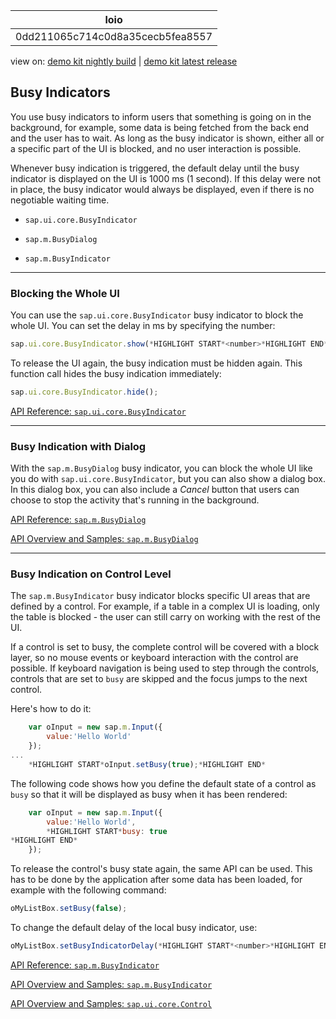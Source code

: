 <!-- loio0dd211065c714c0d8a35cecb5fea8557 -->

| loio |
| -----|
| 0dd211065c714c0d8a35cecb5fea8557 |

<div id="loio">

view on: [demo kit nightly build](https://openui5nightly.hana.ondemand.com/#/topic/0dd211065c714c0d8a35cecb5fea8557) | [demo kit latest release](https://openui5.hana.ondemand.com/#/topic/0dd211065c714c0d8a35cecb5fea8557)</div>

## Busy Indicators

You use busy indicators to inform users that something is going on in the background, for example, some data is being fetched from the back end and the user has to wait. As long as the busy indicator is shown, either all or a specific part of the UI is blocked, and no user interaction is possible.

Whenever busy indication is triggered, the default delay until the busy indicator is displayed on the UI is 1000 ms \(1 second\). If this delay were not in place, the busy indicator would always be displayed, even if there is no negotiable waiting time.

-   `sap.ui.core.BusyIndicator`

-   `sap.m.BusyDialog`

-   `sap.m.BusyIndicator`


***

### Blocking the Whole UI

You can use the `sap.ui.core.BusyIndicator` busy indicator to block the whole UI. You can set the delay in ms by specifying the number:

``` js
sap.ui.core.BusyIndicator.show(*HIGHLIGHT START*<number>*HIGHLIGHT END*);
```

To release the UI again, the busy indication must be hidden again. This function call hides the busy indication immediately:

``` js
sap.ui.core.BusyIndicator.hide();
```

[API Reference: `sap.ui.core.BusyIndicator`](https://openui5.hana.ondemand.com/#docs/api/symbols/sap.ui.core.BusyIndicator.html)

***

### Busy Indication with Dialog

With the `sap.m.BusyDialog` busy indicator, you can block the whole UI like you do with `sap.ui.core.BusyIndicator`, but you can also show a dialog box. In this dialog box, you can also include a *Cancel* button that users can choose to stop the activity that's running in the background.

[API Reference: `sap.m.BusyDialog`](https://openui5.hana.ondemand.com/#docs/api/symbols/sap.m.BusyDialog.html)

[API Overview and Samples: `sap.m.BusyDialog`](https://openui5.hana.ondemand.com/explored.html#/entity/sap.m.BusyDialog/samples)

***

### Busy Indication on Control Level

The `sap.m.BusyIndicator` busy indicator blocks specific UI areas that are defined by a control. For example, if a table in a complex UI is loading, only the table is blocked - the user can still carry on working with the rest of the UI.

If a control is set to busy, the complete control will be covered with a block layer, so no mouse events or keyboard interaction with the control are possible. If keyboard navigation is being used to step through the controls, controls that are set to `busy` are skipped and the focus jumps to the next control.

Here's how to do it:

``` js
	var oInput = new sap.m.Input({
		value:'Hello World'
	});
...
	*HIGHLIGHT START*oInput.setBusy(true);*HIGHLIGHT END*

```

The following code shows how you define the default state of a control as `busy` so that it will be displayed as busy when it has been rendered:

``` js
	var oInput = new sap.m.Input({
		value:'Hello World',
		*HIGHLIGHT START*busy: true
*HIGHLIGHT END*
	});

```

To release the control's busy state again, the same API can be used. This has to be done by the application after some data has been loaded, for example with the following command:

``` js
oMyListBox.setBusy(false);
```

To change the default delay of the local busy indicator, use:

``` js
oMyListBox.setBusyIndicatorDelay(*HIGHLIGHT START*<number>*HIGHLIGHT END*);
```

[API Reference: `sap.m.BusyIndicator`](https://openui5.hana.ondemand.com/#docs/api/symbols/sap.m.BusyIndicator.html)

[API Overview and Samples: `sap.m.BusyIndicator`](https://openui5.hana.ondemand.com/explored.html#/entity/sap.m.BusyIndicator/samples)

[API Overview and Samples: `sap.ui.core.Control`](https://openui5.hana.ondemand.com/explored.html#/entity/sap.ui.core.Control/samples)

